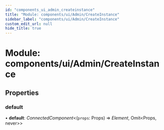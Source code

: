 ```yaml
---
id: "components_ui_admin_createinstance"
title: "Module: components/ui/Admin/CreateInstance"
sidebar_label: "components/ui/Admin/CreateInstance"
custom_edit_url: null
hide_title: true
---
```


# Module: components/ui/Admin/CreateInstance

## Properties

### default

• **default**: *ConnectedComponent*<(`props`: Props) => *Element*, Omit<Props, never\>\>
